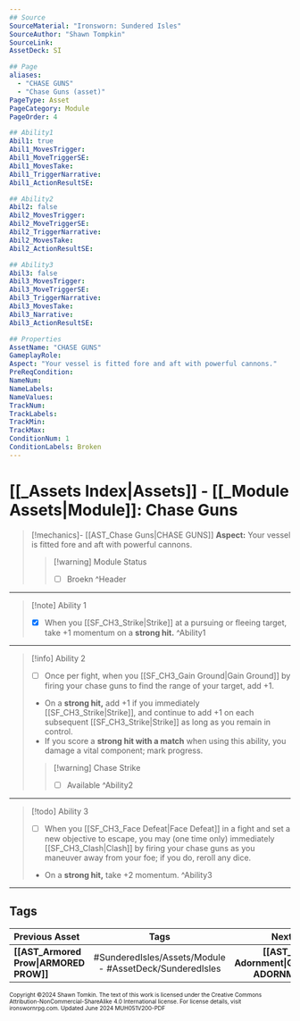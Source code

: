 ```yaml
---
## Source
SourceMaterial: "Ironsworn: Sundered Isles"
SourceAuthor: "Shawn Tompkin"
SourceLink: 
AssetDeck: SI

## Page
aliases:
  - "CHASE GUNS"
  - "Chase Guns (asset)"
PageType: Asset
PageCategory: Module
PageOrder: 4

## Ability1
Abil1: true
Abil1_MovesTrigger: 
Abil1_MoveTriggerSE: 
Abil1_MovesTake: 
Abil1_TriggerNarrative: 
Abil1_ActionResultSE: 

## Ability2
Abil2: false
Abil2_MovesTrigger: 
Abil2_MoveTriggerSE: 
Abil2_TriggerNarrative: 
Abil2_MovesTake: 
Abil2_ActionResultSE: 

## Ability3
Abil3: false
Abil3_MovesTrigger: 
Abil3_MoveTriggerSE: 
Abil3_TriggerNarrative: 
Abil3_MovesTake: 
Abil3_Narrative: 
Abil3_ActionResultSE: 

## Properties
AssetName: "CHASE GUNS"
GameplayRole: 
Aspect: "Your vessel is fitted fore and aft with powerful cannons."
PreReqCondition: 
NameNum: 
NameLabels: 
NameValues: 
TrackNum: 
TrackLabels: 
TrackMin: 
TrackMax: 
ConditionNum: 1
ConditionLabels: Broken
---
```


# [[_Assets Index|Assets]] - [[_Module Assets|Module]]: Chase Guns

> [!mechanics]- [[AST_Chase Guns|CHASE GUNS]]
> **Aspect:** Your vessel is fitted fore and aft with powerful cannons.
> > [!warning] Module Status
> > - [ ] Broekn ^Header
___

> [!note] Ability 1
> - [x] When you [[SF_CH3_Strike|Strike]] at a pursuing or fleeing target, take +1 momentum on a **strong hit.** ^Ability1
___
> [!info] Ability 2
> - [ ] Once per fight, when you [[SF_CH3_Gain Ground|Gain Ground]] by firing your chase guns to find the range of your target, add +1.
> - On a **strong hit,** add +1 if you immediately [[SF_CH3_Strike|Strike]], and continue to add +1 on each subsequent [[SF_CH3_Strike|Strike]] as long as you remain in control.
> - If you score a **strong hit with a match** when using this ability, you damage a vital component; mark progress.
> > [!warning] Chase Strike
> > - [ ] Available ^Ability2
___
> [!todo] Ability 3
> - [ ] When you [[SF_CH3_Face Defeat|Face Defeat]] in a fight and set a new objective to escape, you may (one time only) immediately [[SF_CH3_Clash|Clash]] by firing your chase guns as you maneuver away from your foe; if you do, reroll any dice.
> - On a **strong hit,** take +2 momentum. ^Ability3
___
## Tags

| Previous Asset | Tags | Next Asset |
|:--- |:---:| ---:|
| **[[AST_Armored Prow\|ARMORED PROW]]** | #SunderedIsles/Assets/Module - #AssetDeck/SunderedIsles | **[[AST_Gilded Adornment\|GILDED ADORNMENT]]** |

<font size=-2>Copyright ©2024 Shawn Tomkin. The text of this work is licensed under the Creative Commons Attribution-NonCommercial-ShareAlike 4.0 International license. For license details, visit ironswornrpg.com. Updated June 2024 MUH051V200-PDF</font>